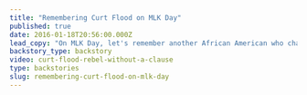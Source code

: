```yaml
---
title: "Remembering Curt Flood on MLK Day"
published: true
date: 2016-01-18T20:56:00.000Z
lead_copy: "On MLK Day, let's remember another African American who changed today's rules. Curt Flood took on the MLB and professional sports was never the same. Watch *Rebel Without a Clause.*"
backstory_type: backstory
video: curt-flood-rebel-without-a-clause
type: backstories
slug: remembering-curt-flood-on-mlk-day
---
```


